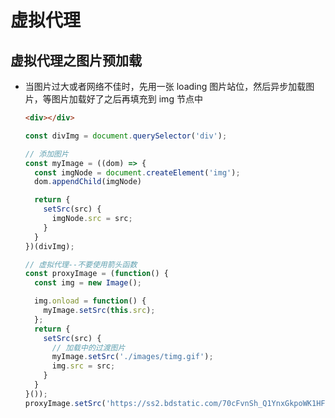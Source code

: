 # 虚拟代理

## 虚拟代理之图片预加载

+ 当图片过大或者网络不佳时，先用一张 loading 图片站位，然后异步加载图片，等图片加载好了之后再填充到 img 节点中

  ```html
  <div></div>
  ```

  ```js
  const divImg = document.querySelector('div');

  // 添加图片
  const myImage = ((dom) => {
    const imgNode = document.createElement('img');
    dom.appendChild(imgNode)

    return {
      setSrc(src) {
        imgNode.src = src;
      }
    }
  })(divImg);
  ```

  ```js
  // 虚拟代理--不要使用箭头函数
  const proxyImage = (function() {
    const img = new Image();

    img.onload = function() {
      myImage.setSrc(this.src);
    };
    return {
      setSrc(src) {
        // 加载中的过渡图片
        myImage.setSrc('./images/timg.gif');
        img.src = src;
      }
    }
  }());
  proxyImage.setSrc('https://ss2.bdstatic.com/70cFvnSh_Q1YnxGkpoWK1HF6hhy/it/u=4045464508,3989258126&fm=26&gp=0.jpg');
  ```
